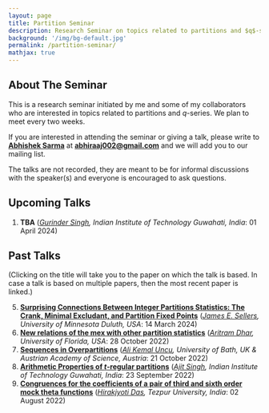 ```yaml
---
layout: page
title: Partition Seminar
description: Research Seminar on topics related to partitions and $q$-series.
background: '/img/bg-default.jpg'
permalink: /partition-seminar/
mathjax: true
---
```


## About The Seminar

This is a research seminar initiated by me and some of my collaborators who are interested in topics related to partitions and $q$-series. We plan to meet every two weeks.  

If you are interested in attending the seminar or giving a talk, please write to **[Abhishek Sarma](https://sites.google.com/view/abhishek-sarma/home?authuser=0)** at **abhiraaj002@gmail.com** and we will add you to our mailing list.  

The talks are not recorded, they are meant to be for informal discussions with the speaker(s) and everyone is encouraged to ask questions.

## Upcoming Talks
 
1. **TBA** (*[Gurinder Singh](https://gurindermaan1018.wixsite.com/gurinder), Indian Institute of Technology Guwahati, India*: 01 April 2024)

## Past Talks

(Clicking on the title will take you to the paper on which the talk is based. In case a talk is based on multiple papers, then the most recent paper is linked.)  

5. **[Surprising Connections Between Integer Partitions Statistics: The Crank, Minimal Excludant, and Partition Fixed Points](https://www.sciencedirect.com/science/article/pii/S0012365X24000694)** (*[James E. Sellers](https://www.d.umn.edu/~jsellers/), University of Minnesota Duluth, USA*: 14 March 2024)
4. **[New relations of the mex with other partition statistics](https://arxiv.org/abs/2201.05997)** (*[Aritram Dhar](https://www.researchgate.net/profile/Aritram-Dhar), University of Florida, USA*: 28 October 2022)
3. **[Sequences in Overpartitions](https://arxiv.org/abs/2111.15003)** (*[Ali Kemal Uncu](https://akuncu.com), University of Bath, UK & Austrian Academy of Science, Austria*: 21 October 2022) 
2. **[Arithmetic Properties of $t$-regular partitions](https://link.springer.com/article/10.1007/s11139-022-00580-6)** (*[Ajit Singh](https://www.researchgate.net/profile/Ajit-Singh-32), Indian Institute of Technology Guwahati, India*: 23 September 2022)  
1. **[Congruences for the coefficients of a pair of third and sixth order mock theta functions](https://link.springer.com/article/10.1007/s11139-022-00635-8)** (*[Hirakjyoti Das](https://sites.google.com/view/hirakjyotidas/home?authuser=0), Tezpur University, India*: 02 August 2022)  
